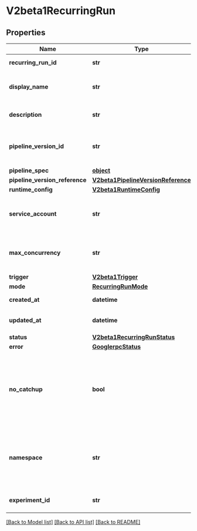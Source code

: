 # V2beta1RecurringRun

## Properties
Name | Type | Description | Notes
------------ | ------------- | ------------- | -------------
**recurring_run_id** | **str** | Output. Unique run ID generated by API server. | [optional] 
**display_name** | **str** | Required input field. Recurring run name provided by user. Not unique. | [optional] 
**description** | **str** | Optional input field. Describes the purpose of the recurring run. | [optional] 
**pipeline_version_id** | **str** | This field is Deprecated. The pipeline version id is under pipeline_version_reference for v2. | [optional] 
**pipeline_spec** | [**object**](.md) | The pipeline spec. | [optional] 
**pipeline_version_reference** | [**V2beta1PipelineVersionReference**](V2beta1PipelineVersionReference.md) |  | [optional] 
**runtime_config** | [**V2beta1RuntimeConfig**](V2beta1RuntimeConfig.md) |  | [optional] 
**service_account** | **str** | Optional input field. Specifies which Kubernetes service account this recurring run uses. | [optional] 
**max_concurrency** | **str** | Required input field. Specifies how many runs can be executed concurrently. Range [1-10]. | [optional] 
**trigger** | [**V2beta1Trigger**](V2beta1Trigger.md) |  | [optional] 
**mode** | [**RecurringRunMode**](RecurringRunMode.md) |  | [optional] 
**created_at** | **datetime** | Output. The time this recurring run was created. | [optional] 
**updated_at** | **datetime** | Output. The last time this recurring run was updated. | [optional] 
**status** | [**V2beta1RecurringRunStatus**](V2beta1RecurringRunStatus.md) |  | [optional] 
**error** | [**GooglerpcStatus**](GooglerpcStatus.md) |  | [optional] 
**no_catchup** | **bool** | Optional input field. Whether the recurring run should catch up if behind schedule. If true, the recurring run will only schedule the latest interval if behind schedule. If false, the recurring run will catch up on each past interval. | [optional] 
**namespace** | **str** | TODO (gkclat): consider removing this field if it can be obtained from the parent experiment. Output only. Namespace this recurring run belongs to. Derived from the parent experiment. | [optional] [readonly] 
**experiment_id** | **str** | ID of the parent experiment this recurring run belongs to. | [optional] 

[[Back to Model list]](../README.md#documentation-for-models) [[Back to API list]](../README.md#documentation-for-api-endpoints) [[Back to README]](../README.md)


